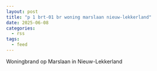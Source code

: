 ```yaml
---
layout: post
title: "p 1 brt-01 br woning marslaan nieuw-lekkerland"
date: 2025-06-08
categories: 
  - rss
tags: 
  - feed
---
```


Woningbrand op Marslaan in Nieuw-Lekkerland
